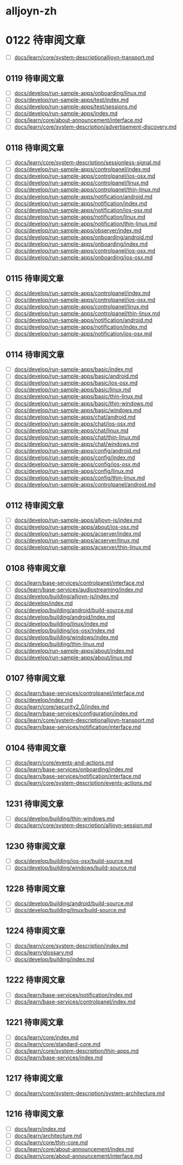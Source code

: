 # alljoyn-zh

# 0122 待审阅文章

* [ ] [docs/learn/core/system-descriptionalljoyn-transport.md](docs/learn/core/system-descriptionalljoyn-transport.md)

## 0119 待审阅文章

* [ ] [docs/develop/run-sample-apps/onboarding/linux.md](docs/develop/run-sample-apps/onboarding/linux.md)
* [ ] [docs/develop/run-sample-apps/test/index.md](docs/develop/run-sample-apps/test/index.md)
* [ ] [docs/develop/run-sample-apps/test/sessions.md](docs/develop/run-sample-apps/test/sessions.md)
* [ ] [docs/develop/run-sample-apps/index.md](docs/develop/run-sample-apps/index.md)
* [ ] [docs/learn/core/about-announcement/interface.md](docs/learn/core/about-announcement/interface.md)
* [ ] [docs/learn/core/system-description/advertisement-discovery.md](docs/learn/core/system-description/advertisement-discovery.md)

## 0118 待审阅文章

* [ ] [docs/learn/core/system-description/sessionless-signal.md](docs/learn/core/system-description/sessionless-signal.md)
* [ ] [docs/develop/run-sample-apps/controlpanel/index.md](docs/develop/run-sample-apps/controlpanel/index.md)
* [ ] [docs/develop/run-sample-apps/controlpanel/ios-osx.md](docs/develop/run-sample-apps/controlpanel/ios-osx.md)
* [ ] [docs/develop/run-sample-apps/controlpanel/linux.md](docs/develop/run-sample-apps/controlpanel/linux.md)
* [ ] [docs/develop/run-sample-apps/controlpanel/thin-linux.md](docs/develop/run-sample-apps/controlpanel/thin-linux.md)
* [ ] [docs/develop/run-sample-apps/notification/android.md](docs/develop/run-sample-apps/notification/android.md)
* [ ] [docs/develop/run-sample-apps/notification/index.md](docs/develop/run-sample-apps/notification/index.md)
* [ ] [docs/develop/run-sample-apps/notification/ios-osx.md](docs/develop/run-sample-apps/notification/ios-osx.md)
* [ ] [docs/develop/run-sample-apps/notification/linux.md](docs/develop/run-sample-apps/notification/linux.md)
* [ ] [docs/develop/run-sample-apps/notification/thin-linux.md](docs/develop/run-sample-apps/notification/thin-linux.md)
* [ ] [docs/develop/run-sample-apps/observer/index.md](docs/develop/run-sample-apps/observer/index.md)
* [ ] [docs/develop/run-sample-apps/onboarding/android.md](docs/develop/run-sample-apps/onboarding/android.md)
* [ ] [docs/develop/run-sample-apps/onboarding/index.md](docs/develop/run-sample-apps/onboarding/index.md)
* [ ] [docs/develop/run-sample-apps/controlpanel/ios-osx.md](docs/develop/run-sample-apps/controlpanel/ios-osx.md)
* [ ] [docs/develop/run-sample-apps/onboarding/ios-osx.md](docs/develop/run-sample-apps/onboarding/ios-osx.md)

## 0115 待审阅文章

* [ ] [docs/develop/run-sample-apps/controlpanel/index.md](docs/develop/run-sample-apps/controlpanel/index.md)
* [ ] [docs/develop/run-sample-apps/controlpanel/ios-osx.md](docs/develop/run-sample-apps/controlpanel/ios-osx.md)
* [ ] [docs/develop/run-sample-apps/controlpanel/linux.md](docs/develop/run-sample-apps/controlpanel/linux.md)
* [ ] [docs/develop/run-sample-apps/controlpanel/thin-linux.md](docs/develop/run-sample-apps/controlpanel/thin-linux.md)
* [ ] [docs/develop/run-sample-apps/notification/android.md](docs/develop/run-sample-apps/notification/android.md)
* [ ] [docs/develop/run-sample-apps/notification/index.md](docs/develop/run-sample-apps/notification/index.md)
* [ ] [docs/develop/run-sample-apps/notification/ios-osx.md](docs/develop/run-sample-apps/notification/ios-osx.md)

## 0114 待审阅文章

* [ ] [docs/develop/run-sample-apps/basic/index.md](docs/develop/run-sample-apps/basic/index.md)
* [ ] [docs/develop/run-sample-apps/basic/android.md](docs/develop/run-sample-apps/basic/android.md)
* [ ] [docs/develop/run-sample-apps/basic/ios-osx.md](docs/develop/run-sample-apps/basic/ios-osx.md)
* [ ] [docs/develop/run-sample-apps/basic/linux.md](docs/develop/run-sample-apps/basic/linux.md)
* [ ] [docs/develop/run-sample-apps/basic/thin-linux.md](docs/develop/run-sample-apps/basic/thin-linux.md)
* [ ] [docs/develop/run-sample-apps/basic/thin-windows.md](docs/develop/run-sample-apps/basic/thin-windows.md)
* [ ] [docs/develop/run-sample-apps/basic/windows.md](docs/develop/run-sample-apps/basic/windows.md)
* [ ] [docs/develop/run-sample-apps/chat/android.md](docs/develop/run-sample-apps/chat/android.md)
* [ ] [docs/develop/run-sample-apps/chat/ios-osx.md](docs/develop/run-sample-apps/chat/ios-osx.md)
* [ ] [docs/develop/run-sample-apps/chat/linux.md](docs/develop/run-sample-apps/chat/linux.md)
* [ ] [docs/develop/run-sample-apps/chat/thin-linux.md](docs/develop/run-sample-apps/chat/thin-linux.md)
* [ ] [docs/develop/run-sample-apps/chat/windows.md](docs/develop/run-sample-apps/chat/windows.md)
* [ ] [docs/develop/run-sample-apps/config/android.md](docs/develop/run-sample-apps/config/android.md)
* [ ] [docs/develop/run-sample-apps/config/index.md](docs/develop/run-sample-apps/config/index.md)
* [ ] [docs/develop/run-sample-apps/config/ios-osx.md](docs/develop/run-sample-apps/config/ios-osx.md)
* [ ] [docs/develop/run-sample-apps/config/linux.md](docs/develop/run-sample-apps/config/linux.md)
* [ ] [docs/develop/run-sample-apps/config/thin-linux.md](docs/develop/run-sample-apps/config/thin-linux.md)
* [ ] [docs/develop/run-sample-apps/controlpanel/android.md](docs/develop/run-sample-apps/controlpanel/android.md)

## 0112 待审阅文章

* [ ] [docs/develop/run-sample-apps/alljoyn-js/index.md](docs/develop/run-sample-apps/alljoyn-js/index.md)
* [ ] [docs/develop/run-sample-apps/about/ios-osx.md](docs/develop/run-sample-apps/about/ios-osx.md)
* [ ] [docs/develop/run-sample-apps/acserver/index.md](docs/develop/run-sample-apps/acserver/index.md)
* [ ] [docs/develop/run-sample-apps/acserver/linux.md](docs/develop/run-sample-apps/acserver/index.md)
* [ ] [docs/develop/run-sample-apps/acserver/thin-linux.md](docs/develop/run-sample-apps/acserver/index.md)

## 0108 待审阅文章

* [ ] [docs/learn/base-services/controlpanel/interface.md](docs/learn/base-services/controlpanel/interface.md)
* [ ] [docs/learn/base-services/audiostreaming/index.md](docs/learn/base-services/audiostreaming/index.md)
* [ ] [docs/develop/building/alljoyn-js/index.md](docs/develop/building/alljoyn-js/index.md)
* [ ] [docs/develop/index.md](docs/develop/index.md)
* [ ] [docs/develop/building/android/build-source.md](docs/develop/building/android/build-source.md)
* [ ] [docs/develop/building/android/index.md](docs/develop/building/android/index.md)
* [ ] [docs/develop/building/linux/index.md](docs/develop/building/linux/index.md)
* [ ] [docs/develop/building/ios-osx/index.md](docs/develop/building/ios-osx/index.md)
* [ ] [docs/develop/building/windows/index.md](docs/develop/building/windows/index.md)
* [ ] [docs/develop/building/thin-linux.md](docs/develop/building/thin-linux.md)
* [ ] [docs/develop/run-sample-apps/about/index.md](docs/develop/run-sample-apps/about/index.md)
* [ ] [docs/develop/run-sample-apps/about/linux.md](docs/develop/run-sample-apps/about/linux.md)

## 0107 待审阅文章

* [ ] [docs/learn/base-services/controlpanel/interface.md](docs/learn/base-services/controlpanel/interface.md)
* [ ] [docs/develop/index.md](docs/develop/index.md)
* [ ] [docs/learn/core/security2_0/index.md](docs/learn/core/security2_0/index.md)
* [ ] [docs/learn/base-services/configuration/index.md](docs/learn/base-services/configuration/index.md)
* [ ] [docs/learn/core/system-descriptionalljoyn-transport.md](docs/learn/core/system-descriptionalljoyn-transport.md)
* [ ] [docs/learn/base-services/notification/interface.md](docs/learn/base-services/notification/interface.md)

## 0104 待审阅文章

* [ ] [docs/learn/core/events-and-actions.md](docs/learn/core/events-and-actions.md)
* [ ] [docs/learn/base-services/onboarding/index.md](docs/learn/base-services/onboarding/index.md)
* [ ] [docs/learn/base-services/notification/interface.md](docs/learn/base-services/notification/interface.md)
* [ ] [docs/learn/core/system-description/events-actions.md](docs/learn/core/system-description/events-actions.md)

## 1231 待审阅文章

* [ ] [docs/develop/building/thin-windows.md](docs/develop/building/thin-windows.md)
* [ ] [docs/learn/core/system-description/alljoyn-session.md](docs/learn/core/system-description/alljoyn-session.md)

## 1230 待审阅文章

* [ ] [docs/develop/building/ios-osx/build-source.md](docs/develop/building/ios-osx/build-source.md)
* [ ] [docs/develop/building/windows/build-source.md](docs/develop/building/windows/build-source.md)

## 1228 待审阅文章

* [ ] [docs/develop/building/android/build-source.md](docs/develop/building/android/build-source.md)
* [ ] [docs/develop/building/linux/build-source.md](docs/develop/building/linux/build-source.md)

## 1224 待审阅文章

* [ ] [docs/learn/core/system-description/index.md](docs/learn/core/system-description/index.md)
* [ ] [docs/learn/glossary.md](docs/learn/glossary.md)
* [ ] [docs/develop/building/index.md](docs/develop/building/index.md)

## 1222 待审阅文章

* [ ] [docs/learn/base-services/notification/index.md](docs/learn/base-services/notification/index.md)
* [ ] [docs/learn/base-services/controlpanel/index.md](docs/learn/base-services/controlpanel/index.md)

## 1221 待审阅文章

* [ ] [docs/learn/core/index.md](docs/learn/core/index.md)
* [ ] [docs/learn/core/standard-core.md](docs/learn/core/standard-core.md)
* [ ] [docs/learn/core/system-description/thin-apps.md](docs/learn/core/system-description/thin-apps.md)
* [ ] [docs/learn/base-services/index.md](docs/learn/base-services/index.md)

## 1217 待审阅文章

* [ ] [docs/learn/core/system-description/system-architecture.md](docs/learn/core/system-description/system-architecture.md)

## 1216 待审阅文章

* [ ] [docs/learn/index.md](docs/learn/index.md)
* [ ] [docs/learn/architecture.md](docs/learn/architecture.md)
* [ ] [docs/learn/core/thin-core.md](docs/learn/core/thin-core.md)
* [ ] [docs/learn/core/about-announcement/index.md](docs/learn/core/about-announcement/index.md)
* [ ] [docs/learn/core/about-announcement/interface.md](docs/learn/core/about-announcement/interface.md)
